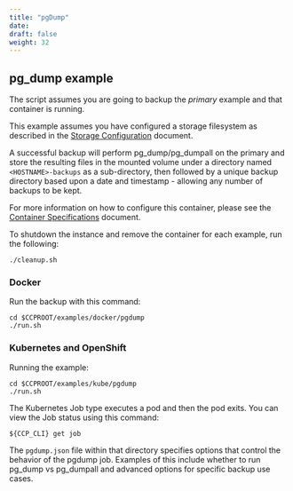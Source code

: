 ```yaml
---
title: "pgDump"
date:
draft: false
weight: 32
---
```


## pg_dump example

The script assumes you are going to backup the *primary* example and that container
is running.

This example assumes you have configured a storage filesystem as described
in the [Storage Configuration](/installation/storage-configuration/) document.

A successful backup will perform pg_dump/pg_dumpall on the primary and store
the resulting files in the mounted volume under a directory named `<HOSTNAME>-backups`
as a sub-directory, then followed by a unique backup directory based upon a
date and timestamp - allowing any number of backups to be kept.

For more information on how to configure this container, please see the [Container Specifications](/container-specifications/) document.

To shutdown the instance and remove the container for each example, run the following:
```
./cleanup.sh
```

### Docker

Run the backup with this command:
```
cd $CCPROOT/examples/docker/pgdump
./run.sh
```

### Kubernetes and OpenShift

Running the example:
```
cd $CCPROOT/examples/kube/pgdump
./run.sh
```

The Kubernetes Job type executes a pod and then the pod exits.  You can
view the Job status using this command:
```
${CCP_CLI} get job
```

The `pgdump.json` file within that directory specifies options that control the behavior of the pgdump job.
Examples of this include whether to run pg_dump vs pg_dumpall and advanced options for specific backup use cases.
